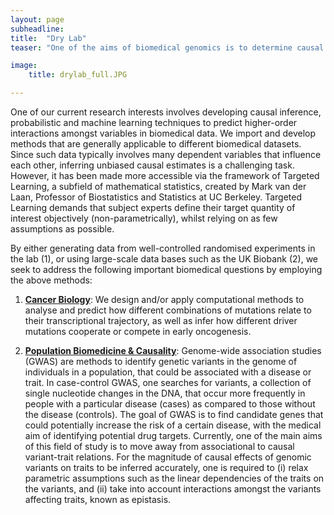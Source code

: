 ```yaml
---
layout: page
subheadline:
title:  "Dry Lab"
teaser: "One of the aims of biomedical genomics is to determine causal molecular interactions underlying biological processes. These interactions can be highly complex, involving many dependent variables constituting a given biological system of interest. Quantifying interactions, beyond extracting their magnitude, and moving towards obtaining information on their directionality (causality) requires well-designed experiments and/or large-scale individual-level biomedical data."

image:
    title: drylab_full.JPG

---
```

One of our current research interests involves developing causal inference, probabilistic and machine learning techniques to predict higher-order interactions amongst variables in biomedical data. We import and develop methods that are generally applicable to different biomedical datasets. Since such data typically involves many dependent variables that influence each other, inferring unbiased causal estimates is a challenging task. However, it has been made more accessible via the framework of Targeted Learning, a subfield of mathematical statistics, created by Mark van der Laan, Professor of Biostatistics and Statistics at UC Berkeley. Targeted Learning demands that subject experts define their target quantity of interest objectively (non-parametrically), whilst relying on as few assumptions as possible.

By either generating data from well-controlled randomised experiments in the lab (1), or using large-scale data bases such as the UK Biobank (2), we seek to address the following important biomedical questions by employing the above methods:

1. <strong><u>Cancer Biology</u></strong>:  We design and/or apply computational methods to analyse and predict how different combinations of mutations relate to their transcriptional trajectory, as well as infer how different driver mutations cooperate or compete in early oncogenesis.

2. <strong><u>Population Biomedicine & Causality</u></strong>: Genome-wide association studies (GWAS) are methods to identify genetic variants in the genome of individuals in a population, that could be associated with a disease or trait. In case-control GWAS, one searches for variants, a collection of single nucleotide changes in the DNA, that occur more frequently in people with a particular disease (cases) as compared to those without the disease (controls). The goal of GWAS is to find candidate genes that could potentially increase the risk of a certain disease, with the medical aim of identifying potential drug targets. Currently, one of the main aims of this field of study is to move away from associational to causal variant-trait relations. For the magnitude of causal effects of genomic variants on traits to be inferred accurately, one is required to (i) relax parametric assumptions such as the linear dependencies of the traits on the variants, and (ii) take into account interactions amongst the variants affecting traits, known as epistasis.
